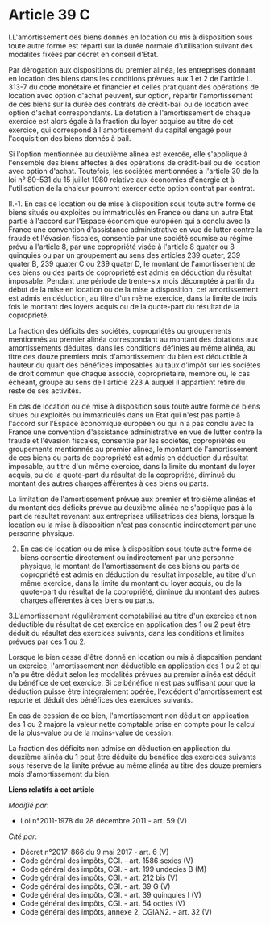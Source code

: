 # Article 39 C

I.L'amortissement des biens donnés en location ou mis à disposition sous toute autre forme est réparti sur la durée normale
d'utilisation suivant des modalités fixées par décret en conseil d'Etat. 

Par dérogation aux dispositions du premier alinéa, les entreprises donnant en location des biens dans les conditions prévues
aux 1 et 2 de l'article L. 313-7 du code monétaire et financier et celles pratiquant des opérations de location avec option
d'achat peuvent, sur option, répartir l'amortissement de ces biens sur la durée des contrats de crédit-bail ou de location
avec option d'achat correspondants. La dotation à l'amortissement de chaque exercice est alors égale à la fraction du loyer
acquise au titre de cet exercice, qui correspond à l'amortissement du capital engagé pour l'acquisition des biens donnés à
bail. 

Si l'option mentionnée au deuxième alinéa est exercée, elle s'applique à l'ensemble des biens affectés à des opérations de
crédit-bail ou de location avec option d'achat. Toutefois, les sociétés mentionnées à l'article 30 de la loi n° 80-531 du 15
juillet 1980 relative aux économies d'énergie et à l'utilisation de la chaleur pourront exercer cette option contrat par
contrat. 

II.-1. En cas de location ou de mise à disposition sous toute autre forme de biens situés ou exploités ou immatriculés en
France ou dans un autre Etat partie à l'accord sur l'Espace économique européen qui a conclu avec la France une convention
d'assistance administrative en vue de lutter contre la fraude et l'évasion fiscales, consentie par une société soumise au
régime prévu à l'article 8, par une copropriété visée à l'article 8 quater ou 8 quinquies ou par un groupement au sens des
articles 239 quater, 239 quater B, 239 quater C ou 239 quater D, le montant de l'amortissement de ces biens ou des parts de
copropriété est admis en déduction du résultat imposable. Pendant une période de trente-six mois décomptée à partir du début
de la mise en location ou de la mise à disposition, cet amortissement est admis en déduction, au titre d'un même exercice,
dans la limite de trois fois le montant des loyers acquis ou de la quote-part du résultat de la copropriété. 

La fraction des déficits des sociétés, copropriétés ou groupements mentionnés au premier alinéa correspondant au montant des
dotations aux amortissements déduites, dans les conditions définies au même alinéa, au titre des douze premiers mois
d'amortissement du bien est déductible à hauteur du quart des bénéfices imposables au taux d'impôt sur les sociétés de droit
commun que chaque associé, copropriétaire, membre ou, le cas échéant, groupe au sens de l'article 223 A auquel il appartient
retire du reste de ses activités. 

En cas de location ou de mise à disposition sous toute autre forme de biens situés ou exploités ou immatriculés dans un Etat
qui n'est pas partie à l'accord sur l'Espace économique européen ou qui n'a pas conclu avec la France une convention
d'assistance administrative en vue de lutter contre la fraude et l'évasion fiscales, consentie par les sociétés, copropriétés
ou groupements mentionnés au premier alinéa, le montant de l'amortissement de ces biens ou parts de copropriété est admis en
déduction du résultat imposable, au titre d'un même exercice, dans la limite du montant du loyer acquis, ou de la quote-part
du résultat de la copropriété, diminué du montant des autres charges afférentes à ces biens ou parts. 

La limitation de l'amortissement prévue aux premier et troisième alinéas et du montant des déficits prévue au deuxième alinéa
ne s'applique pas à la part de résultat revenant aux entreprises utilisatrices des biens, lorsque la location ou la mise à
disposition n'est pas consentie indirectement par une personne physique. 

2. En cas de location ou de mise à disposition sous toute autre forme de biens consentie directement ou indirectement par une
personne physique, le montant de l'amortissement de ces biens ou parts de copropriété est admis en déduction du résultat
imposable, au titre d'un même exercice, dans la limite du montant du loyer acquis, ou de la quote-part du résultat de la
copropriété, diminué du montant des autres charges afférentes à ces biens ou parts. 

3.L'amortissement régulièrement comptabilisé au titre d'un exercice et non déductible du résultat de cet exercice en
application des 1 ou 2 peut être déduit du résultat des exercices suivants, dans les conditions et limites prévues par ces 1
ou 2. 

Lorsque le bien cesse d'être donné en location ou mis à disposition pendant un exercice, l'amortissement non déductible en
application des 1 ou 2 et qui n'a pu être déduit selon les modalités prévues au premier alinéa est déduit du bénéfice de cet
exercice. Si ce bénéfice n'est pas suffisant pour que la déduction puisse être intégralement opérée, l'excédent
d'amortissement est reporté et déduit des bénéfices des exercices suivants. 

En cas de cession de ce bien, l'amortissement non déduit en application des 1 ou 2 majore la valeur nette comptable prise en
compte pour le calcul de la plus-value ou de la moins-value de cession. 

La fraction des déficits non admise en déduction en application du deuxième alinéa du 1 peut être déduite du bénéfice des
exercices suivants sous réserve de la limite prévue au même alinéa au titre des douze premiers mois d'amortissement du bien.

**Liens relatifs à cet article**

_Modifié par_:

  - Loi n°2011-1978 du 28 décembre 2011 - art. 59 (V)

_Cité par_:

  - Décret n°2017-866 du 9 mai 2017 - art. 6 (V)
  - Code général des impôts, CGI. - art. 1586 sexies (V)
  - Code général des impôts, CGI. - art. 199 undecies B (M)
  - Code général des impôts, CGI. - art. 212 bis (V)
  - Code général des impôts, CGI. - art. 39 G (V)
  - Code général des impôts, CGI. - art. 39 quinquies I (V)
  - Code général des impôts, CGI. - art. 54 octies (V)
  - Code général des impôts, annexe 2, CGIAN2. - art. 32 (V)

